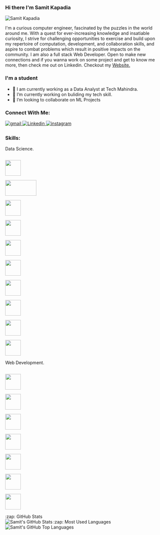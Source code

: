 ### Hi there I'm Samit Kapadia

<p align="left"> <img src="https://komarev.com/ghpvc/?username=samitkk18" alt="Samit Kapadia" /> </p>
<p>I'm a curious computer engineer, fascinated by the puzzles in the world around me. With a quest for ever-increasing knowledge and insatiable curiosity, I strive for challenging opportunities to exercise and build upon my repertoire of computation, development, and collaboration skills, and aspire to combat problems which result in positive impacts on the community.
I am also a full stack Web Developer. Open to make new connections and if you wanna work on some project and get to know me more, then check me out on Linkedin.
Checkout my <a href="https://samitkk18.github.io" target="_blank">Website.</a></p>

### I'm a student 
- 🔭 I am currently working as a Data Analyst at Tech Mahindra.
- 🌱 I’m currently working on buliding my tech skill.
- 👯 I’m looking to collaborate on ML Projects


### Connect With Me:
<a href="mailto:samitkk18@gmail.com?hl=en" target="_blank">
<img src=https://img.shields.io/badge/gmail-%23DC493C.svg?&style=for-the-badge&logo=gmail&logoColor=white alt=gmail style="margin-bottom: 5px;" />
</a>
<a href="https://www.linkedin.com/in/samitkapadia" target="_blank">
<img src=https://img.shields.io/badge/linkedin-%231E77B5.svg?&style=for-the-badge&logo=linkedin&logoColor=white alt=Linkedin style="margin-bottom: 5px;" />
</a>
<a href="https://www.instagram.com/samit.kapadia/" target="_blank">
<img src=https://img.shields.io/badge/instagram-%23000000.svg?&style=for-the-badge&logo=instagram&logoColor=white alt=instagram style="margin-bottom: 5px;" />
</a>

### Skills:
<p> Data Science.
  
  <code> <img height="50" src="https://github.com/uannabi/-/blob/master/resource/python-icon.svg"> </code>
  <code> <img height="50" src="https://matplotlib.org/2.2.5/_images/sphx_glr_logos2_001.png" width='100'> </code>
  <code> <img height="50" src="https://upload.wikimedia.org/wikipedia/commons/thumb/e/ed/Pandas_logo.svg/768px-Pandas_logo.svg.png"> </code>
  <code> <img height="50" src="https://www.vectorlogo.zone/logos/pocoo_flask/pocoo_flask-ar21.svg"> </code>
  <code> <img height="50" src="https://www.vectorlogo.zone/logos/heroku/heroku-ar21.svg"> </code>
  <code> <img height="50" src="https://www.vectorlogo.zone/logos/numpy/numpy-ar21.svg"> </code>
  <code> <img height="50" src="https://www.vectorlogo.zone/logos/javascript/javascript-ar21.svg"> </code>
  <code> <img height="50" src="https://seeklogo.com/images/S/scikit-learn-logo-8766D07E2E-seeklogo.com.png"> </code>
  <code> <img height="50" src="https://www.vectorlogo.zone/logos/pytorch/pytorch-ar21.svg"> </code>
  <code> <img height="50" src="https://www.vectorlogo.zone/logos/tensorflow/tensorflow-ar21.svg"> </code> </p>
  
<p> Web Development.

  <code> <img height="50" src="https://www.vectorlogo.zone/logos/php/php-ar21.svg"> </code>
  <code> <img height="50" src="https://www.vectorlogo.zone/logos/w3_html5/w3_html5-ar21.svg"> </code>
  <code> <img height="50" src="https://www.vectorlogo.zone/logos/javascript/javascript-ar21.svg"> </code>
  <code> <img height="50" src="https://www.vectorlogo.zone/logos/reactjs/reactjs-ar21.svg"> </code>
  <code> <img height="50" src="https://www.vectorlogo.zone/logos/nodejs/nodejs-horizontal.svg"> </code>
  <code> <img height="50" src="https://www.vectorlogo.zone/logos/mongodb/mongodb-ar21.svg"> </code>
  <code> <img height="50" src="https://www.vectorlogo.zone/logos/mysql/mysql-ar21.svg"> </code>  </p>



  <summary>:zap: GitHub Stats</summary>

  <img align="left" alt="Samit's GitHub Stats" src="https://github-readme-stats.vercel.app/api?username=samitkk18&show_icons=true&hide_border=true" />

</details>


  <summary>:zap: Most Used Languages</summary>

<img align="left" alt="Samit's GitHub Top Languages" src="https://github-readme-stats.vercel.app/api/top-langs/?username=samitkk18" />

</details>
